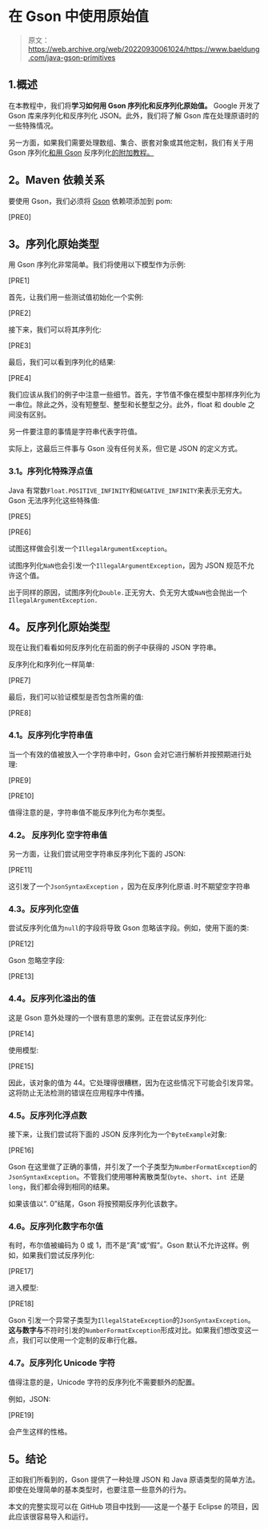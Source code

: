 # 在 Gson 中使用原始值

> 原文：<https://web.archive.org/web/20220930061024/https://www.baeldung.com/java-gson-primitives>

## 1.**概述**

在本教程中，我们将**学习如何用 Gson 序列化和反序列化原始值。** Google 开发了 Gson 库来序列化和反序列化 JSON。此外，我们将了解 Gson 库在处理原语时的一些特殊情况。

另一方面，如果我们需要处理数组、集合、嵌套对象或其他定制，我们有关于用 Gson 序列化[和用 Gson](/web/20220523233733/https://www.baeldung.com/gson-serialization-guide) 反序列化[的附加教程。](/web/20220523233733/https://www.baeldung.com/gson-deserialization-guide)

## **2。Maven 依赖关系**

要使用 Gson，我们必须将 [Gson](https://web.archive.org/web/20220523233733/https://search.maven.org/search?q=g:com.google.code.gson%20AND%20a:gson) 依赖项添加到 pom:

[PRE0]

## **3。序列化原始类型**

用 Gson 序列化非常简单。我们将使用以下模型作为示例:

[PRE1]

首先，让我们用一些测试值初始化一个实例:

[PRE2]

接下来，我们可以将其序列化:

[PRE3]

最后，我们可以看到序列化的结果:

[PRE4]

我们应该从我们的例子中注意一些细节。首先，字节值不像在模型中那样序列化为一串位。除此之外，没有短整型、整型和长整型之分。此外，float 和 double 之间没有区别。

另一件要注意的事情是字符串代表字符值。

实际上，这最后三件事与 Gson 没有任何关系，但它是 JSON 的定义方式。

### **3.1。序列化特殊浮点值**

Java 有常数`Float.POSITIVE_INFINITY`和`NEGATIVE_INFINITY`来表示无穷大。Gson 无法序列化这些特殊值:

[PRE5]

[PRE6]

试图这样做会引发一个`IllegalArgumentException`。

试图序列化`NaN`也会引发一个`IllegalArgumentException`，因为 JSON 规范不允许这个值。

出于同样的原因，试图序列化`Double.`正无穷大、负无穷大或`NaN`也会抛出一个`IllegalArgumentException.`

## **4。反序列化原始类型**

现在让我们看看如何反序列化在前面的例子中获得的 JSON 字符串。

反序列化和序列化一样简单:

[PRE7]

最后，我们可以验证模型是否包含所需的值:

[PRE8]

### **4.1。反序列化字符串值**

当一个有效的值被放入一个字符串中时，Gson 会对它进行解析并按预期进行处理:

[PRE9]

[PRE10]

值得注意的是，字符串值不能反序列化为布尔类型。

### **4.2。** **反序列化** **空字符串值**

另一方面，让我们尝试用空字符串反序列化下面的 JSON:

[PRE11]

这引发了一个`JsonSyntaxException` ，因为在反序列化原语`.`时不期望空字符串

### **4.3。反序列化空值**

尝试反序列化值为`null`的字段将导致 Gson 忽略该字段。例如，使用下面的类:

[PRE12]

Gson 忽略空字段:

[PRE13]

### 4.4。反序列化溢出的值

这是 Gson 意外处理的一个很有意思的案例。正在尝试反序列化:

[PRE14]

使用模型:

[PRE15]

因此，该对象的值为 44。它处理得很糟糕，因为在这些情况下可能会引发异常。这将防止无法检测的错误在应用程序中传播。

### **4.5。反序列化浮点数**

接下来，让我们尝试将下面的 JSON 反序列化为一个`ByteExample`对象:

[PRE16]

Gson 在这里做了正确的事情，并引发了一个子类型为`NumberFormatException`的`JsonSyntaxException`。不管我们使用哪种离散类型(`byte`、`short`、`int `还是`long`，我们都会得到相同的结果。

如果该值以“. 0”结尾，Gson 将按预期反序列化该数字。

### 4.6。反序列化数字布尔值

有时，布尔值被编码为 0 或 1，而不是“真”或“假”。Gson 默认不允许这样。例如，如果我们尝试反序列化:

[PRE17]

进入模型:

[PRE18]

Gson 引发一个异常子类型为`IllegalStateException`的`JsonSyntaxException`。**这与数字与**不符时引发的`NumberFormatException`形成对比。如果我们想改变这一点，我们可以使用一个定制的反串行化器。

### **4.7。反序列化 Unicode 字符**

值得注意的是，Unicode 字符的反序列化不需要额外的配置。

例如，JSON:

[PRE19]

会产生这样的性格。

## **5。结论**

正如我们所看到的，Gson 提供了一种处理 JSON 和 Java 原语类型的简单方法。即使在处理简单的基本类型时，也要注意一些意外的行为。

本文的完整实现可以在 GitHub 项目中找到——这是一个基于 Eclipse 的项目，因此应该很容易导入和运行。